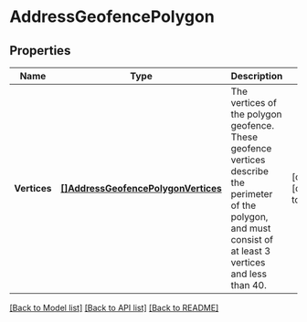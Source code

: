 # AddressGeofencePolygon

## Properties
Name | Type | Description | Notes
------------ | ------------- | ------------- | -------------
**Vertices** | [**[]AddressGeofencePolygonVertices**](AddressGeofence_polygon_vertices.md) | The vertices of the polygon geofence. These geofence vertices describe the perimeter of the polygon, and must consist of at least 3 vertices and less than 40. | [optional] [default to null]

[[Back to Model list]](../README.md#documentation-for-models) [[Back to API list]](../README.md#documentation-for-api-endpoints) [[Back to README]](../README.md)


